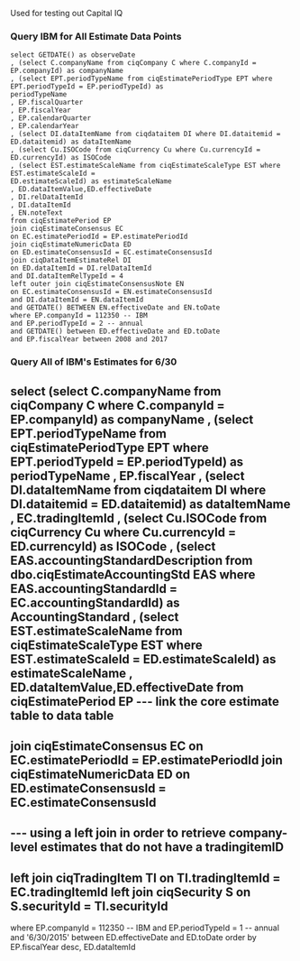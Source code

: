 Used for testing out Capital IQ

### Query IBM for All Estimate Data Points 
```
select GETDATE() as observeDate
, (select C.companyName from ciqCompany C where C.companyId = EP.companyId) as companyName
, (select EPT.periodTypeName from ciqEstimatePeriodType EPT where EPT.periodTypeId = EP.periodTypeId) as
periodTypeName
, EP.fiscalQuarter
, EP.fiscalYear
, EP.calendarQuarter
, EP.calendarYear
, (select DI.dataItemName from ciqdataitem DI where DI.dataitemid = ED.dataitemid) as dataItemName
, (select Cu.ISOCode from ciqCurrency Cu where Cu.currencyId = ED.currencyId) as ISOCode
, (select EST.estimateScaleName from ciqEstimateScaleType EST where EST.estimateScaleId =
ED.estimateScaleId) as estimateScaleName
, ED.dataItemValue,ED.effectiveDate
, DI.relDataItemId
, DI.dataItemId
, EN.noteText
from ciqEstimatePeriod EP
join ciqEstimateConsensus EC
on EC.estimatePeriodId = EP.estimatePeriodId
join ciqEstimateNumericData ED
on ED.estimateConsensusId = EC.estimateConsensusId
join ciqDataItemEstimateRel DI
on ED.dataItemId = DI.relDataItemId
and DI.dataItemRelTypeId = 4
left outer join ciqEstimateConsensusNote EN
on EC.estimateConsensusId = EN.estimateConsensusId
and DI.dataItemId = EN.dataItemId
and GETDATE() BETWEEN EN.effectiveDate and EN.toDate
where EP.companyId = 112350 -- IBM
and EP.periodTypeId = 2 -- annual
and GETDATE() between ED.effectiveDate and ED.toDate
and EP.fiscalYear between 2008 and 2017
```

### Query All of IBM's Estimates for 6/30

select
(select C.companyName from ciqCompany C where C.companyId = EP.companyId) as companyName
, (select EPT.periodTypeName from ciqEstimatePeriodType EPT where EPT.periodTypeId = EP.periodTypeId) as periodTypeName
, EP.fiscalYear
, (select DI.dataItemName from ciqdataitem DI where DI.dataitemid = ED.dataitemid) as dataItemName
, EC.tradingItemId
, (select Cu.ISOCode from ciqCurrency Cu where Cu.currencyId = ED.currencyId) as ISOCode
, (select EAS.accountingStandardDescription from dbo.ciqEstimateAccountingStd EAS where EAS.accountingStandardId = EC.accountingStandardId) as AccountingStandard
, (select EST.estimateScaleName from ciqEstimateScaleType EST where EST.estimateScaleId = ED.estimateScaleId) as estimateScaleName
, ED.dataItemValue,ED.effectiveDate
from ciqEstimatePeriod EP
--- link the core estimate table to data table
-----------------------------------------------------------
join ciqEstimateConsensus EC on EC.estimatePeriodId = EP.estimatePeriodId
join ciqEstimateNumericData ED on ED.estimateConsensusId = EC.estimateConsensusId
-----------------------------------------------------------
--- using a left join in order to retrieve company-level estimates that do not have a tradingitemID
-----------------------------------------------------------
left join ciqTradingItem TI on TI.tradingItemId = EC.tradingItemId
left join ciqSecurity S on S.securityId = TI.securityId
-----------------------------------------------------------
where EP.companyId = 112350 -- IBM
and EP.periodTypeId = 1 -- annual
and '6/30/2015' between ED.effectiveDate and ED.toDate
order by EP.fiscalYear desc, ED.dataItemId
```